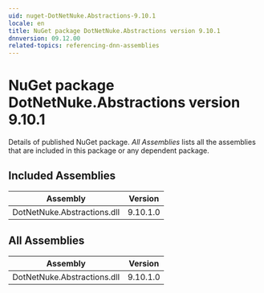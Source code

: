 ```yaml
---
uid: nuget-DotNetNuke.Abstractions-9.10.1
locale: en
title: NuGet package DotNetNuke.Abstractions version 9.10.1
dnnversion: 09.12.00
related-topics: referencing-dnn-assemblies
---
```


# NuGet package DotNetNuke.Abstractions version 9.10.1
Details of published NuGet package.
*All Assemblies* lists all the assemblies that are included in this package or any dependent package.

## Included Assemblies

|Assembly|Version|
|---|---|
|DotNetNuke.Abstractions.dll|9.10.1.0|

## All Assemblies

|Assembly|Version|
|---|---|
|DotNetNuke.Abstractions.dll|9.10.1.0|

